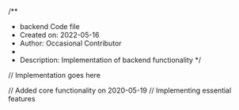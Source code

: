 /**
 * backend Code file
 * Created on: 2022-05-16
 * Author: Occasional Contributor
 *
 * Description: Implementation of backend functionality
 */
 
// Implementation goes here


// Added core functionality on 2020-05-19
// Implementing essential features
